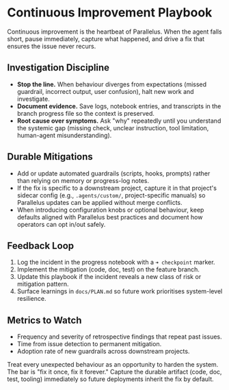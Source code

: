 # Continuous Improvement Playbook

Continuous improvement is the heartbeat of Parallelus. When the agent falls short, pause immediately, capture what happened, and drive a fix that ensures the issue never recurs.

## Investigation Discipline
- **Stop the line.** When behaviour diverges from expectations (missed guardrail, incorrect output, user confusion), halt new work and investigate.
- **Document evidence.** Save logs, notebook entries, and transcripts in the branch progress file so the context is preserved.
- **Root cause over symptoms.** Ask "why" repeatedly until you understand the systemic gap (missing check, unclear instruction, tool limitation, human-agent misunderstanding).

## Durable Mitigations
- Add or update automated guardrails (scripts, hooks, prompts) rather than relying on memory or progress-log notes.
- If the fix is specific to a downstream project, capture it in that project's sidecar config (e.g., `.agents/custom/`, project-specific manuals) so Parallelus updates can be applied without merge conflicts.
- When introducing configuration knobs or optional behaviour, keep defaults aligned with Parallelus best practices and document how operators can opt in/out safely.

## Feedback Loop
1. Log the incident in the progress notebook with a `➜ checkpoint` marker.
2. Implement the mitigation (code, doc, test) on the feature branch.
3. Update this playbook if the incident reveals a new class of risk or mitigation pattern.
4. Surface learnings in `docs/PLAN.md` so future work prioritises system-level resilience.

## Metrics to Watch
- Frequency and severity of retrospective findings that repeat past issues.
- Time from issue detection to permanent mitigation.
- Adoption rate of new guardrails across downstream projects.

Treat every unexpected behaviour as an opportunity to harden the system. The bar is "fix it once, fix it forever." Capture the durable artifact (code, doc, test, tooling) immediately so future deployments inherit the fix by default.
